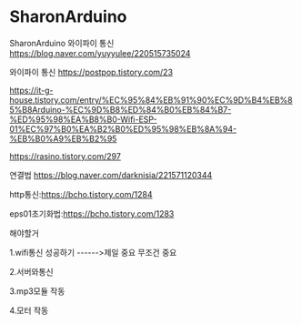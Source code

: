 # SharonArduino
SharonArduino
와이파이 통신 https://blog.naver.com/yuyyulee/220515735024

와이파이 통신 https://postpop.tistory.com/23

https://it-g-house.tistory.com/entry/%EC%95%84%EB%91%90%EC%9D%B4%EB%85%B8Arduino-%EC%9D%B8%ED%84%B0%EB%84%B7-%ED%95%98%EA%B8%B0-Wifi-ESP-01%EC%97%B0%EA%B2%B0%ED%95%98%EB%8A%94-%EB%B0%A9%EB%B2%95


https://rasino.tistory.com/297

연결법 https://blog.naver.com/darknisia/221571120344

http통신:https://bcho.tistory.com/1284

eps01초기화법:https://bcho.tistory.com/1283

해야할거

 1.wifi통신 성공하기 ------>제일 중요 무조건 중요
 
 2.서버와통신
 
 3.mp3모듈 작동
 
 4.모터 작동
 
